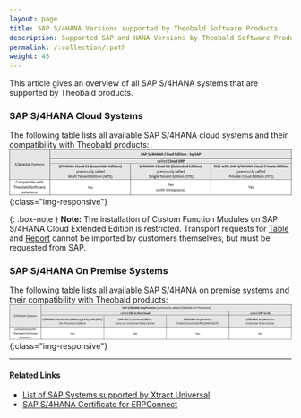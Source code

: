 ```yaml
---
layout: page
title: SAP S/4HANA Versions supported by Theobald Software Products
description: Supported SAP and HANA Versions by Theobald Software Products
permalink: /:collection/:path
weight: 45
---
```


<!---
Original SAP S/4HANA-Excel-Tabelle in X:\Support+Pre-Sales\S4HanaCloud
-->

This article gives an overview of all SAP S/4HANA systems that are supported by Theobald products.<br> 

### SAP S/4HANA Cloud Systems
The following table lists all available SAP S/4HANA cloud systems and their compatibility with Theobald products:<br>
![Available-S/4HANA-Systems1](/img/contents/SAP-systems-cloud-overview.png){:class="img-responsive"}

{: .box-note }
**Note:** The installation of Custom Function Modules on SAP S/4HANA Cloud Extended Edition is restricted.
Transport requests for [Table](https://help.theobald-software.com/en/xtract-universal/sap-customizing/custom-function-module-for-table-extraction) and [Report](https://help.theobald-software.com/en/xtract-universal/sap-customizing/install-report-custom-function-module) cannot be imported by customers themselves, but must be requested from SAP.

### SAP S/4HANA On Premise Systems

The following table lists all available SAP S/4HANA on premise systems and their compatibility with Theobald products:<br>
![Available-S/4HANA-Systems2](/img/contents/SAP-systems-premise-overview.png){:class="img-responsive"}


******

#### Related Links
- [List of SAP Systems supported by Xtract Universal](https://help.theobald-software.com/en/xtract-universal/introduction/requirements#supported-sap-systems-and-releases)
- [SAP S/4HANA Certificate for ERPConnect](https://theobald-software.com/en/certification.html)
